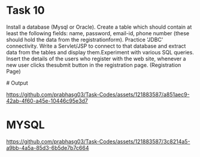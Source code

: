 # Task 10
<p>Install a database (Mysql or Oracle). Create a table which should contain at least the 
following fields: name, password, email-id, phone number (these should hold the data 
from the registrationform). Practice 'JDBC' connectivity.
Write a Servlet/JSP to connect to that database and extract data from the tables and 
display them.Experiment with various SQL queries.
Insert the details of the users who register with the web site, whenever a new user 
clicks thesubmit button in the registration page. (Registration Page)</p>
# Output

https://github.com/prabhasg03/Task-Codes/assets/121883587/a851aec9-42ab-4f60-a45e-10446c95e3d7

# MYSQL

https://github.com/prabhasg03/Task-Codes/assets/121883587/3c8214a5-a9bb-4a5a-85d3-6b5de7b7c664
